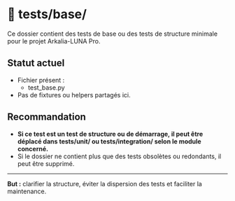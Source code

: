 # 📁 tests/base/

Ce dossier contient des tests de base ou des tests de structure minimale pour le projet Arkalia-LUNA Pro.

## Statut actuel
- Fichier présent :
  - test_base.py
- Pas de fixtures ou helpers partagés ici.

## Recommandation
- **Si ce test est un test de structure ou de démarrage, il peut être déplacé dans tests/unit/ ou tests/integration/ selon le module concerné.**
- Si le dossier ne contient plus que des tests obsolètes ou redondants, il peut être supprimé.

---

**But :** clarifier la structure, éviter la dispersion des tests et faciliter la maintenance.
